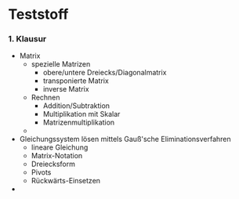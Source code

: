# Teststoff

### 1. Klausur
+ Matrix
	+ spezielle Matrizen
		+ obere/untere Dreiecks/Diagonalmatrix
		+ transponierte Matrix
		+ inverse Matrix
	+ Rechnen
		+ Addition/Subtraktion
		+ Multiplikation mit Skalar
		+ Matrizenmultiplikation
	+ 
+ Gleichungssystem lösen mittels Gauß'sche Eliminationsverfahren
	+ lineare Gleichung
	+ Matrix-Notation
	+ Dreiecksform
	+ Pivots
	+ Rückwärts-Einsetzen
+ 